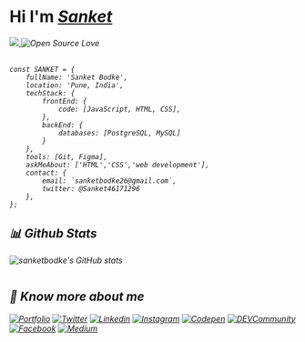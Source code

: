 <h1>Hi I'm <i><a href="https://github.com/sanketbodke" rel="nofollow">Sanket<i></a></h1>

<a href="https://github.com/Meghna-DAS/github-profile-views-counter">
    <img src="https://komarev.com/ghpvc/?username=sanketbodke">
</a>
<img src="https://camo.githubusercontent.com/ebb72777ae5276b4e841371e0819913f9d0b6dc194f0c1cf7f852c19f3cbc254/68747470733a2f2f6261646765732e66726170736f66742e636f6d2f6f732f76312f6f70656e2d736f757263652e7376673f763d313032" alt="Open Source Love" data-canonical-src="https://badges.frapsoft.com/os/v1/open-source.svg?v=102" style="max-width: 100%;">

<br>
<br>

    const SANKET = {
        fullName: 'Sanket Bodke',
        location: 'Pune, India',
        techStack: {
            frontEnd: {
                code: [JavaScript, HTML, CSS],
            },
            backEnd: {
                databases: [PostgreSQL, MySQL]
            }
        },
        tools: [Git, Figma],
        askMeAbout: ['HTML','CSS','web development'],
        contact: {
            email: `sanketbodke26@gmail.com`,
            twitter: @Sanket46171296
        },
    };

## 📊 Github Stats

 ![sanketbodke's GitHub stats](https://github-readme-stats.vercel.app/api?username=sanketbodke&show_icons=true&theme=ocean_dark)

 <img src="https://camo.githubusercontent.com/b651b362b8a354b91e9382f4b35581d8a2ceeb58ec7c3edfcf3d97dbf6d359a1/68747470733a2f2f6769746875622d726561646d652d73746174732e76657263656c2e6170702f6170692f746f702d6c616e67732f3f757365726e616d653d64617669642d6b617269756b69267468656d653d6461726b26686964655f626f726465723d66616c736526696e636c7564655f616c6c5f636f6d6d6974733d7472756526636f756e745f707269766174653d74727565266c61796f75743d636f6d70616374" alt="" data-canonical-src="https://github-readme-stats.vercel.app/api?username=sanketbodke&show_icons=true&theme=ocean_dark;include_all_commits=true&amp;count_private=true&amp;layout=compact" style="max-width: 100%;">

## 🔗 Know more about me 

[![Portfolio](https://img.shields.io/badge/-Portfolio-black?style=for-the-badge&logo=google-chrome&logoColor=white)](https://sanketbodake.ninja//)
[![Twitter](https://img.shields.io/badge/-twitter-black?style=for-the-badge&logo=twitter)](https://twitter.com/Sanket46171296)
[![Linkedin](https://img.shields.io/badge/-linkedin-black?style=for-the-badge&logo=Linkedin)](https://www.linkedin.com/in/sanket-bodake-995b5b205/)
[![Instagram](https://img.shields.io/badge/-Instagram-black?style=for-the-badge&logo=instagram)](https://www.instagram.com/code.sanket/)
[![Codepen](https://img.shields.io/badge/-codepen-black?style=for-the-badge&logo=Codepen)](https://codepen.io/sanketbodke)
[![DEVCommunity](https://img.shields.io/badge/-DEVCommunity-black?style=for-the-badge&logo=dev.to)](https://dev.to/sanketbodake)
[![Facebook](https://img.shields.io/badge/-facebook-black?style=for-the-badge&logo=Facebook)](https://www.facebook.com/sanket.bodke.35/)
[![Medium](https://img.shields.io/badge/-medium-black?style=for-the-badge&logo=Medium)](https://medium.com/@sanketbodke26)
